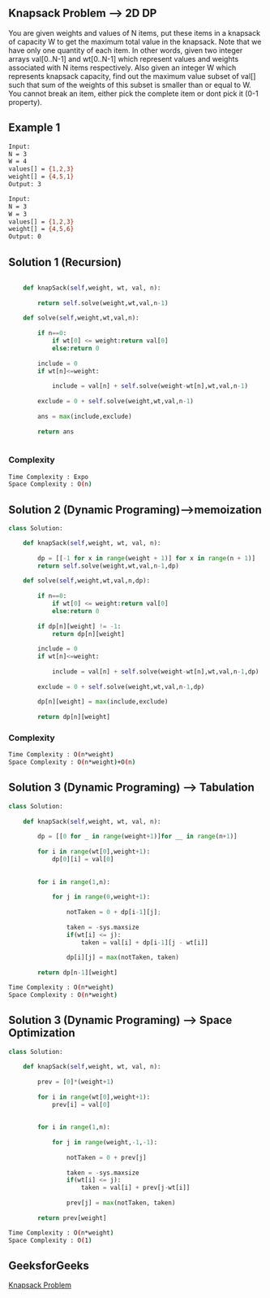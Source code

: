 ## Knapsack Problem  --> 2D DP
You are given weights and values of N items, put these items in a knapsack of capacity W to get the maximum total value in the knapsack. Note that we have only one quantity of each item.
In other words, given two integer arrays val[0..N-1] and wt[0..N-1] which represent values and weights associated with N items respectively. Also given an integer W which represents knapsack capacity, find out the maximum value subset of val[] such that sum of the weights of this subset is smaller than or equal to W. You cannot break an item, either pick the complete item or dont pick it (0-1 property).
## Example 1


```bash
Input:
N = 3
W = 4
values[] = {1,2,3}
weight[] = {4,5,1}
Output: 3

Input:
N = 3
W = 3
values[] = {1,2,3}
weight[] = {4,5,6}
Output: 0

```

## Solution 1 (Recursion)

```Python

    def knapSack(self,weight, wt, val, n):
        
        return self.solve(weight,wt,val,n-1)
            
    def solve(self,weight,wt,val,n):
        
        if n==0:
            if wt[0] <= weight:return val[0]
            else:return 0
            
        include = 0    
        if wt[n]<=weight:
            
            include = val[n] + self.solve(weight-wt[n],wt,val,n-1)
            
        exclude = 0 + self.solve(weight,wt,val,n-1)
        
        ans = max(include,exclude)
        
        return ans
        
```
### Complexity
 
```bash
Time Complexity : Expo
Space Complexity : O(n)
```
## Solution 2 (Dynamic Programing)-->memoization

```Python
class Solution:

    def knapSack(self,weight, wt, val, n):
        
        dp = [[-1 for x in range(weight + 1)] for x in range(n + 1)]
        return self.solve(weight,wt,val,n-1,dp)
            
    def solve(self,weight,wt,val,n,dp):
        
        if n==0:
            if wt[0] <= weight:return val[0]
            else:return 0
            
        if dp[n][weight] != -1:
            return dp[n][weight]
            
        include = 0    
        if wt[n]<=weight:
            
            include = val[n] + self.solve(weight-wt[n],wt,val,n-1,dp)
            
        exclude = 0 + self.solve(weight,wt,val,n-1,dp)
        
        dp[n][weight] = max(include,exclude)
        
        return dp[n][weight]
```
### Complexity
 
```bash
Time Complexity : O(n*weight)
Space Complexity : O(n*weight)+O(n)
```
## Solution 3 (Dynamic Programing) --> Tabulation
```Python
class Solution:
    
    def knapSack(self,weight, wt, val, n):
        
        dp = [[0 for _ in range(weight+1)]for __ in range(n+1)]
        
        for i in range(wt[0],weight+1):
            dp[0][i] = val[0]
    
    
        for i in range(1,n):
    
            for j in range(0,weight+1):
            
                notTaken = 0 + dp[i-1][j];
            
                taken = -sys.maxsize
                if(wt[i] <= j):
                    taken = val[i] + dp[i-1][j - wt[i]]
                
                dp[i][j] = max(notTaken, taken)
      
        return dp[n-1][weight]

```
```bash
Time Complexity : O(n*weight)
Space Complexity : O(n*weight)
```
## Solution 3 (Dynamic Programing) --> Space Optimization
```Python
class Solution:
    
    def knapSack(self,weight, wt, val, n):
        
        prev = [0]*(weight+1)
        
        for i in range(wt[0],weight+1):
            prev[i] = val[0]
    
    
        for i in range(1,n):
    
            for j in range(weight,-1,-1):
            
                notTaken = 0 + prev[j]
            
                taken = -sys.maxsize
                if(wt[i] <= j):
                    taken = val[i] + prev[j-wt[i]]
                
                prev[j] = max(notTaken, taken)
      
        return prev[weight]

```
```bash
Time Complexity : O(n*weight)
Space Complexity : O(1)
```
## GeeksforGeeks
[Knapsack Problem](https://practice.geeksforgeeks.org/problems/0-1-knapsack-problem0945/1)
